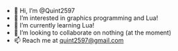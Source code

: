 - 👋 Hi, I’m @Quint2597
- 👀 I’m interested in graphics programming and Lua!
- 🌱 I’m currently learning Lua!
- 💞️ I’m looking to collaborate on nothing (at the moment)
- 📫 Reach me at quint2597@gmail.com

<!---
Quint2597/Quint2597 is a ✨ special ✨ repository because its `README.md` (this file) appears on your GitHub profile.
You can click the Preview link to take a look at your changes.
--->
